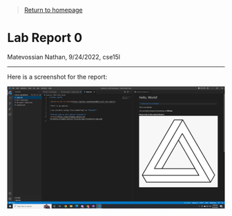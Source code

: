 >[Return to homepage](index.md)
# Lab Report 0
Matevossian Nathan, 9/24/2022, cse15l

---
Here is a screenshot for the report:

![Image](lab0pics/lab-0-screenshot.png)